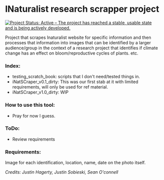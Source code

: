 # INaturalist research scrapper project
[![Project Status: Active – The project has reached a stable, usable state and is being actively developed.](https://www.repostatus.org/badges/latest/active.svg)](https://www.repostatus.org/#active)

Project that scrapes Inaturalist website for specific information and then processes that information into images that can be identified by a larger audience/group in the context of a research project that identifies if climate change has an effect on bloom/reproductive cycles of plants. etc.



### Index:
 - testing_scratch_book: scripts that I don't need/tested things in. 
 - iNatSCraper_v0.1_dirty: This was our first stab at it with limited requirements, will only be used for ref material. 
 - iNatSCraper_v1.0_dirty: WIP
 
### How to use this tool:
 - Pray for now I guess. 

### ToDo:
 - Review requirements
### Requirements:

Image for each identification, location, name, date on the photo itself. 
 

*Credits: Justin Hagerty, Justin Sobieski, Sean O'connell* 
